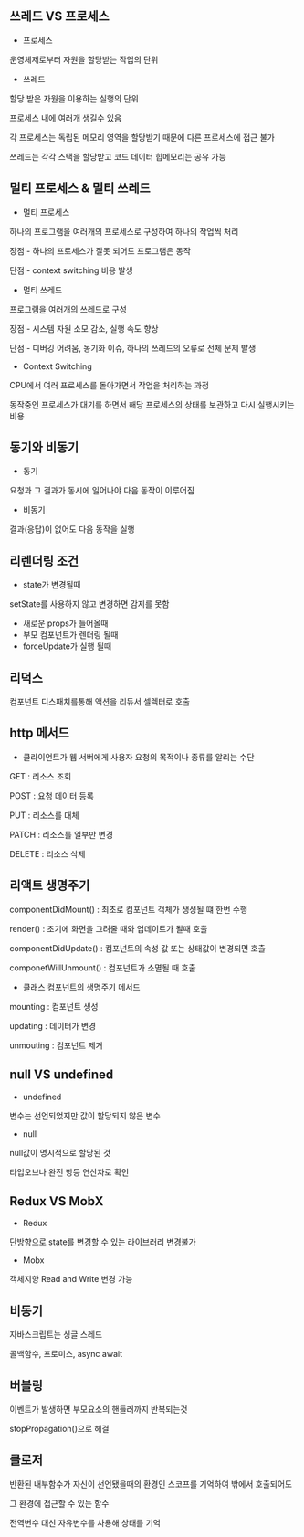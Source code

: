 ## 쓰레드 VS 프로세스

- 프로세스

운영체제로부터 자원을 할당받는 작업의 단위

- 쓰레드

할당 받은 자원을 이용하는 실행의 단위

프로세스 내에 여러개 생길수 있음



각 프로세스는 독립된 메모리 영역을 할당받기 때문에 다른 프로세스에 접근 불가

쓰레드는 각각 스택을 할당받고 코드 데이터 힙메모리는 공유 가능



## 멀티 프로세스 & 멀티 쓰레드

- 멀티 프로세스

하나의 프로그램을 여러개의 프로세스로 구성하여 하나의 작업씩 처리

장점 - 하나의 프로세스가 잘못 되어도 프로그램은 동작

단점 - context switching 비용 발생

- 멀티 쓰레드

프로그램을 여러개의 쓰레드로 구성

장점 - 시스템 자원 소모 감소, 실행 속도 향상

단점 - 디버깅 어려움, 동기화 이슈, 하나의 쓰레드의 오류로 전체 문제 발생



- Context Switching

CPU에서 여러 프로세스를 돌아가면서 작업을 처리하는 과정

동작중인 프로세스가 대기를 하면서 해당 프로세스의 상태를 보관하고 다시 실행시키는 비용



## 동기와 비동기

- 동기

요청과 그 결과가 동시에 일어나야 다음 동작이 이루어짐

- 비동기

결과(응답)이 없어도 다음 동작을 실행



## 리렌더링 조건

- state가 변경될때

setState를 사용하지 않고 변경하면 감지를 못함

- 새로운 props가 들어올때
- 부모 컴포넌트가 렌더링 될때
- forceUpdate가 실행 될때



## 리덕스

컴포넌트 디스패치를통해 액션을 리듀서 셀렉터로 호출



## http 메서드

- 클라이언트가 웹 서버에게 사용자 요청의 목적이나 종류를 알리는 수단

GET : 리소스 조회

POST : 요청 데이터 등록

PUT : 리소스를 대체

PATCH : 리소스를 일부만 변경

DELETE : 리소스 삭제



## 리액트 생명주기

componentDidMount() : 최초로 컴포넌트 객체가 생성될 떄 한번 수행

render() : 초기에 화면을 그려줄 때와 업데이트가 될때 호출

componentDidUpdate() : 컴포넌트의 속성 값 또는 상태값이 변경되면 호출

componetWillUnmount() : 컴포넌트가 소멸될 때 호출



- 클래스 컴포넌트의 생명주기 메서드

mounting : 컴포넌트 생성

updating : 데이터가 변경

unmouting : 컴포넌트 제거



## null VS undefined

- undefined

변수는 선언되었지만 값이 할당되지 않은 변수

- null

null값이 명시적으로 할당된 것



타입오브나 완전 항등 연산자로 확인



## Redux VS MobX

- Redux

단방향으로 state를 변경할 수 있는 라이브러리 변경불가

- Mobx

객체지향 Read and Write 변경 가능

## 비동기

자바스크립트는 싱글 스레드

콜백함수, 프로미스, async await



## 버블링

이벤트가 발생하면 부모요소의 핸들러까지 반복되는것

stopPropagation()으로 해결

## 클로저

반환된 내부함수가 자신이 선언됐을때의 환경인 스코프를 기억하여 밖에서 호출되어도

그 환경에 접근할 수 있는 함수

전역변수 대신 자유변수를 사용해 상태를 기억